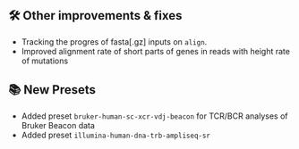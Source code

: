 ## 🛠️ Other improvements & fixes

- Tracking the progres of fasta[.gz] inputs on `align`.
- Improved alignment rate of short parts of genes in reads with height rate of mutations

## 📚 New Presets

- Added preset `bruker-human-sc-xcr-vdj-beacon` for TCR/BCR analyses of Bruker Beacon data  
- Added preset `illumina-human-dna-trb-ampliseq-sr`
